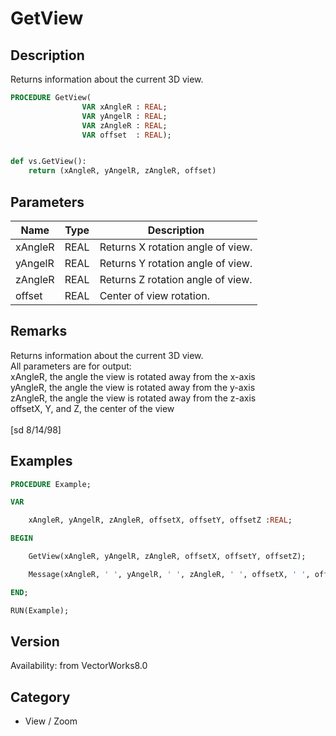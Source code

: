 # GetView

## Description
Returns information about the current 3D view.

```pascal
PROCEDURE GetView(
				VAR xAngleR : REAL;
				VAR yAngelR : REAL;
				VAR zAngleR : REAL;
				VAR offset  : REAL);
```

```python

def vs.GetView():
    return (xAngleR, yAngelR, zAngleR, offset)
```

## Parameters
|Name|Type|Description|
|---|---|---|
|xAngleR|REAL|Returns X rotation angle of view.|
|yAngelR|REAL|Returns Y rotation angle of view.|
|zAngleR|REAL|Returns Z rotation angle of view.|
|offset|REAL|Center of view rotation.|

## Remarks
Returns information about the current 3D view.<BR>
All parameters are for output:<BR>
xAngleR, the angle the view is rotated away from the x-axis<BR>
yAngleR, the angle the view is rotated away from the y-axis<BR>
zAngleR, the angle the view is rotated away from the z-axis<BR>
offsetX, Y, and Z, the center of the view<BR>
<BR>
[sd 8/14/98]<BR>


## Examples
```pascal
PROCEDURE Example;

VAR

	xAngleR, yAngelR, zAngleR, offsetX, offsetY, offsetZ :REAL;

BEGIN

	GetView(xAngleR, yAngelR, zAngleR, offsetX, offsetY, offsetZ);

	Message(xAngleR, ' ', yAngelR, ' ', zAngleR, ' ', offsetX, ' ', offsetY, ' ', offsetZ);

END;

RUN(Example);


```

## Version
Availability: from VectorWorks8.0
## Category
* View / Zoom

